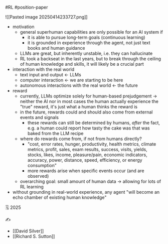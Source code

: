 #RL #position-paper

![[Pasted image 20250414233727.png]]
- motivation
	- general superhuman capabilities are only possible for an AI system if
		- it is able to pursue long-term goals (continuous learning)
		- it is grounded in experience through the agent, not just text books and human guidance
	- LLMs are great, but inherently unstable, i.e. they can hallucinate
	- RL took a backseat in the last years, but to break through the ceiling of human knowledge and skills, it will likely be a crucial part
- interaction with the real world
	- text input and output <- LLMs
	- computer interaction <- we are starting to be here
	- autonomous interactions with the real world <- the future
- reward
	- currently, LLMs optimize solely for human-based prejudgement -> neither the AI nor in most cases the human actually experience the "true" reward, it's just what a human thinks the reward is
	- in the future, rewards could and should also come from external events and signals
		- these rewards can still be determined by humans, *after* the fact, e.g. a human could report how tasty the cake was that was baked from the LLM recipe
	- where do rewards come from, if not from humans directly?
		- "cost, error rates, hunger, productivity, health metrics, climate metrics, profit, sales, exam results, success, visits, yields, stocks, likes, income, pleasure/pain, economic indicators, accuracy, power, distance, speed, efficiency, or energy consumption"
		- more rewards arise when specific events occur (and are observed)
	- overarching goal: small amount of human data -> allowing for lots of RL learning
- without grounding in real-world experience, any agent "will become an echo chamber of existing human knowledge"

🗓️ 2025

✍️
- [[David Silver]]
- [[Richard S. Sutton]]
